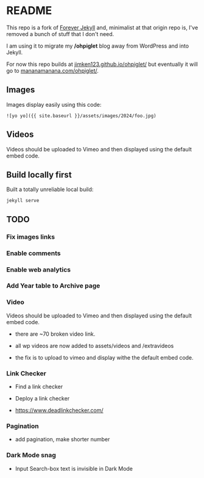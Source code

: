 # README

This repo is a fork of [Forever Jekyll](https://foredver-jekyll.github.io) and, minimalist at that origin repo is, I've removed a bunch of stuff that I don't need.

I am using it to migrate my **/ohpiglet** blog away from WordPress and into Jekyll.

For now this repo builds at [jimken123.github.io/ohpiglet/](https://jimken123.github.io/ohpiglet/) but eventually it will go to [mananamanana.com/ohpiglet/](https://mananamanana.com/ohpiglet/).

## Images

Images display easily using this code:

```
![yo yo]({{ site.baseurl }}/assets/images/2024/foo.jpg)
```

## Videos

Videos should be uploaded to Vimeo and then displayed using the default embed code.

## Build locally first

Built a totally unreliable local build:

 ```
jekyll serve
 ```

## TODO

### Fix images links

### Enable comments

### Enable web analytics

### Add Year table to Archive page

### Video

Videos should be uploaded to Vimeo and then displayed using the default embed code.

- there are ~70 broken video link.

- all wp videos are now added to assets/videos and /extravideos

- the fix is to upload to vimeo and display withe the default embed code.

### Link Checker

- Find a link checker

- Deploy a link checker

- https://www.deadlinkchecker.com/

### Pagination

- add pagination, make shorter number

### Dark Mode snag

- Input Search-box text is invisible in Dark Mode 
